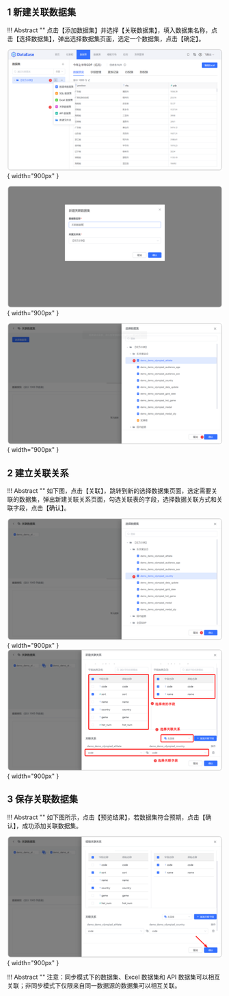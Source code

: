 ## 1 新建关联数据集

!!! Abstract ""
    点击【添加数据集】并选择【关联数据集】，填入数据集名称，点击【选择数据集】，弹出选择数据集页面，选定一个数据集，点击【确定】。


![添加关联数据集](../../img/dataset_configuration/添加关联数据集.png){ width="900px" }

![添加关联数据集](../../img/dataset_configuration/添加关联数据集1.png){ width="900px" }

![添加关联数据集](../../img/dataset_configuration/添加关联数据集2.png){ width="900px" }

## 2 建立关联关系

!!! Abstract ""
    如下图，点击【关联】，跳转到新的选择数据集页面，选定需要关联的数据集，弹出新建关联关系页面，勾选关联表的字段，选择数据关联方式和关联字段，点击【确认】。

![建立关联关系1](../../img/dataset_configuration/建立关联关系1.png){ width="900px" }  
![建立关联关系2](../../img/dataset_configuration/建立关联关系2.png){ width="900px" }

## 3 保存关联数据集

!!! Abstract ""
    如下图所示，点击【预览结果】，若数据集符合预期，点击【确认】，成功添加关联数据集。

![保存关联数据集](../../img/dataset_configuration/保存关联数据集.png){ width="900px" }

!!! Abstract ""
    注意：同步模式下的数据集、Excel 数据集和 API 数据集可以相互关联；非同步模式下仅限来自同一数据源的数据集可以相互关联。